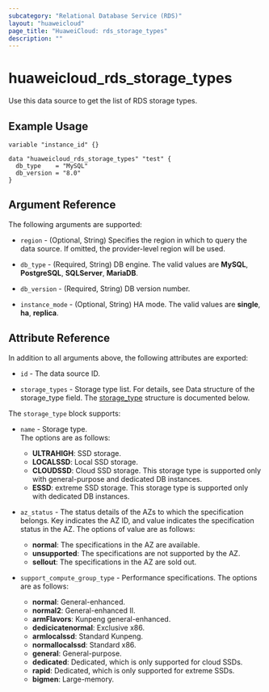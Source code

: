 ```yaml
---
subcategory: "Relational Database Service (RDS)"
layout: "huaweicloud"
page_title: "HuaweiCloud: rds_storage_types"
description: ""
---
```


# huaweicloud_rds_storage_types

Use this data source to get the list of RDS storage types.

## Example Usage

```hcl
variable "instance_id" {}

data "huaweicloud_rds_storage_types" "test" {
  db_type    = "MySQL"
  db_version = "8.0"
}
```

## Argument Reference

The following arguments are supported:

* `region` - (Optional, String) Specifies the region in which to query the data source.
  If omitted, the provider-level region will be used.

* `db_type` - (Required, String) DB engine. The valid values are **MySQL**, **PostgreSQL**, **SQLServer**, **MariaDB**.

* `db_version` - (Required, String) DB version number.

* `instance_mode` - (Optional, String) HA mode. The valid values are **single**, **ha**, **replica**.

## Attribute Reference

In addition to all arguments above, the following attributes are exported:

* `id` - The data source ID.

* `storage_types` - Storage type list. For details, see Data structure of the storage_type field.
  The [storage_type](#Storagetype_storageType) structure is documented below.

<a name="Storagetype_storageType"></a>
The `storage_type` block supports:

* `name` - Storage type.  
  The options are as follows:
    - **ULTRAHIGH**: SSD storage.
    - **LOCALSSD**: Local SSD storage.
    - **CLOUDSSD**: Cloud SSD storage.
        This storage type is supported only with general-purpose and dedicated DB instances.
    - **ESSD**: extreme SSD storage.
        This storage type is supported only with dedicated DB instances.

* `az_status` - The status details of the AZs to which the specification belongs.
  Key indicates the AZ ID, and value indicates the specification status in the AZ.
  The options of value are as follows:
    - **normal**: The specifications in the AZ are available.
    - **unsupported**: The specifications are not supported by the AZ.
    - **sellout**: The specifications in the AZ are sold out.

* `support_compute_group_type` - Performance specifications.
  The options are as follows:
    - **normal**: General-enhanced.
    - **normal2**: General-enhanced II.
    - **armFlavors**: Kunpeng general-enhanced.
    - **dedicicatenormal**: Exclusive x86.
    - **armlocalssd**: Standard Kunpeng.
    - **normallocalssd**: Standard x86.
    - **general**: General-purpose.
    - **dedicated**: Dedicated, which is only supported for cloud SSDs.
    - **rapid**: Dedicated, which is only supported for extreme SSDs.
    - **bigmen**: Large-memory.
